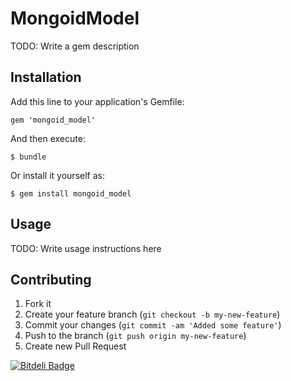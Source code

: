 # MongoidModel

TODO: Write a gem description

## Installation

Add this line to your application's Gemfile:

    gem 'mongoid_model'

And then execute:

    $ bundle

Or install it yourself as:

    $ gem install mongoid_model

## Usage

TODO: Write usage instructions here

## Contributing

1. Fork it
2. Create your feature branch (`git checkout -b my-new-feature`)
3. Commit your changes (`git commit -am 'Added some feature'`)
4. Push to the branch (`git push origin my-new-feature`)
5. Create new Pull Request


[![Bitdeli Badge](https://d2weczhvl823v0.cloudfront.net/jhoffner/mongoid_model/trend.png)](https://bitdeli.com/free "Bitdeli Badge")

